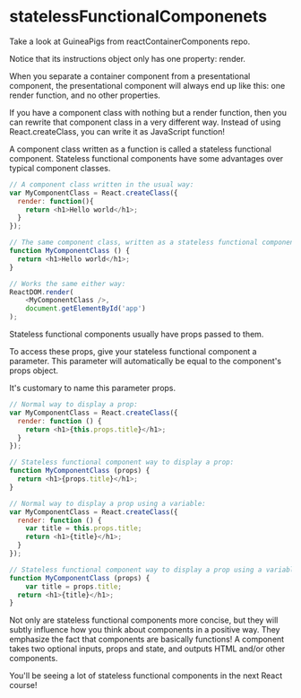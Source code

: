 # statelessFunctionalComponenets

Take a look at GuineaPigs from reactContainerComponents repo.

Notice that its instructions object only has one property: render.

When you separate a container component from a presentational component, the presentational component will always end up like this: one render function, and no other properties.

If you have a component class with nothing but a render function, then you can rewrite that component class in a very different way. Instead of using React.createClass, you can write it as JavaScript function!

A component class written as a function is called a stateless functional component. Stateless functional components have some advantages over typical component classes.

```js
// A component class written in the usual way:
var MyComponentClass = React.createClass({
  render: function(){
    return <h1>Hello world</h1>;
  }
});

// The same component class, written as a stateless functional component:
function MyComponentClass () {
  return <h1>Hello world</h1>;
}

// Works the same either way:
ReactDOM.render(
	<MyComponentClass />,
	document.getElementById('app')
);
```

Stateless functional components usually have props passed to them.

To access these props, give your stateless functional component a parameter. This parameter will automatically be equal to the component's props object.

It's customary to name this parameter props.

```js
// Normal way to display a prop:
var MyComponentClass = React.createClass({
  render: function () {
    return <h1>{this.props.title}</h1>;
  }
});

// Stateless functional component way to display a prop:
function MyComponentClass (props) {
  return <h1>{props.title}</h1>;
}

// Normal way to display a prop using a variable:
var MyComponentClass = React.createClass({
  render: function () {
  	var title = this.props.title;
    return <h1>{title}</h1>;
  }
});

// Stateless functional component way to display a prop using a variable:
function MyComponentClass (props) {
	var title = props.title;
  return <h1>{title}</h1>;
}
```

Not only are stateless functional components more concise, but they will subtly influence how you think about components in a positive way. They emphasize the fact that components are basically functions! A component takes two optional inputs, props and state, and outputs HTML and/or other components.

You'll be seeing a lot of stateless functional components in the next React course!
